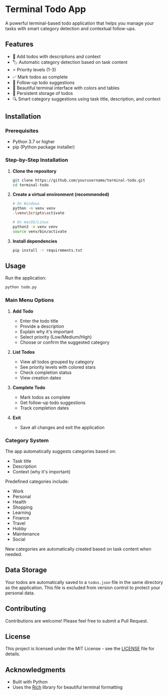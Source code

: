 # Terminal Todo App

A powerful terminal-based todo application that helps you manage your tasks with smart category detection and contextual follow-ups.

## Features

- 📝 Add todos with descriptions and context
- 🏷️ Automatic category detection based on task content
- ⭐ Priority levels (1-3)
- ✅ Mark todos as complete
- 🔄 Follow-up todo suggestions
- 🎨 Beautiful terminal interface with colors and tables
- 💾 Persistent storage of todos
- 🔍 Smart category suggestions using task title, description, and context

## Installation

### Prerequisites

- Python 3.7 or higher
- pip (Python package installer)

### Step-by-Step Installation

1. **Clone the repository**

   ```bash
   git clone https://github.com/yourusername/terminal-todo.git
   cd terminal-todo
   ```

2. **Create a virtual environment (recommended)**

   ```bash
   # On Windows
   python -m venv venv
   .\venv\Scripts\activate

   # On macOS/Linux
   python3 -m venv venv
   source venv/bin/activate
   ```

3. **Install dependencies**
   ```bash
   pip install -r requirements.txt
   ```

## Usage

Run the application:

```bash
python todo.py
```

### Main Menu Options

1. **Add Todo**

   - Enter the todo title
   - Provide a description
   - Explain why it's important
   - Select priority (Low/Medium/High)
   - Choose or confirm the suggested category

2. **List Todos**

   - View all todos grouped by category
   - See priority levels with colored stars
   - Check completion status
   - View creation dates

3. **Complete Todo**

   - Mark todos as complete
   - Get follow-up todo suggestions
   - Track completion dates

4. **Exit**
   - Save all changes and exit the application

### Category System

The app automatically suggests categories based on:

- Task title
- Description
- Context (why it's important)

Predefined categories include:

- Work
- Personal
- Health
- Shopping
- Learning
- Finance
- Travel
- Hobby
- Maintenance
- Social

New categories are automatically created based on task content when needed.

## Data Storage

Your todos are automatically saved to a `todos.json` file in the same directory as the application. This file is excluded from version control to protect your personal data.

## Contributing

Contributions are welcome! Please feel free to submit a Pull Request.

## License

This project is licensed under the MIT License - see the [LICENSE](LICENSE) file for details.

## Acknowledgments

- Built with Python
- Uses the [Rich](https://github.com/Textualize/rich) library for beautiful terminal formatting
